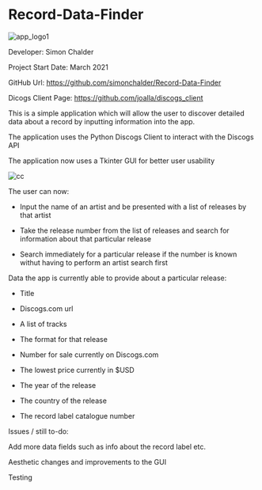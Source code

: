 # Record-Data-Finder

![app_logo1](https://user-images.githubusercontent.com/66743889/112198860-76282680-8c05-11eb-85e3-cd0990ac59a4.png)

Developer: Simon Chalder

Project Start Date: March 2021

GitHub Url: https://github.com/simonchalder/Record-Data-Finder

Dicogs Client Page: https://github.com/joalla/discogs_client

This is a simple application which will allow the user to discover detailed data about a record by inputting information into the app.

The application uses the Python Discogs Client to interact with the Discogs API

The application now uses a Tkinter GUI for better user usability

![cc](https://user-images.githubusercontent.com/66743889/112198158-bc30ba80-8c04-11eb-9d52-cf0074079ca2.png)

The user can now:

- Input the name of an artist and be presented with a list of releases by that artist

- Take the release number from the list of releases and search for information about that particular release

- Search immediately for a particular release if the number is known withut having to perform an artist search first

Data the app is currently able to provide about a particular release:

- Title

- Discogs.com url

- A list of tracks

- The format for that release

- Number for sale currently on Discogs.com

- The lowest price currently in $USD

- The year of the release

- The country of the release

- The record label catalogue number

Issues / still to-do:

Add more data fields such as info about the record label etc.

Aesthetic changes and improvements to the GUI

Testing
